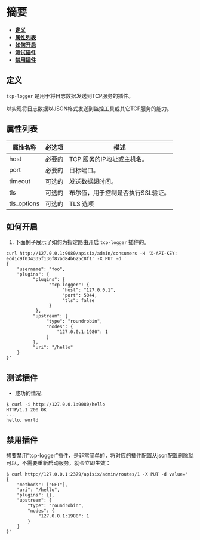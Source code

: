 <!--
#
# Licensed to the Apache Software Foundation (ASF) under one or more
# contributor license agreements.  See the NOTICE file distributed with
# this work for additional information regarding copyright ownership.
# The ASF licenses this file to You under the Apache License, Version 2.0
# (the "License"); you may not use this file except in compliance with
# the License.  You may obtain a copy of the License at
#
#     http://www.apache.org/licenses/LICENSE-2.0
#
# Unless required by applicable law or agreed to in writing, software
# distributed under the License is distributed on an "AS IS" BASIS,
# WITHOUT WARRANTIES OR CONDITIONS OF ANY KIND, either express or implied.
# See the License for the specific language governing permissions and
# limitations under the License.
#
-->

# 摘要
- [**定义**](#name)
- [**属性列表**](#attributes)
- [**如何开启**](#how-to-enable)
- [**测试插件**](#test-plugin)
- [**禁用插件**](#disable-plugin)


## 定义

`tcp-logger` 是用于将日志数据发送到TCP服务的插件。

以实现将日志数据以JSON格式发送到监控工具或其它TCP服务的能力。

## 属性列表

|属性名称          |必选项  |描述|
|---------     |--------|-----------|
| host |必要的| TCP 服务的IP地址或主机名。|
| port |必要的| 目标端口。|
| timeout |可选的|发送数据超时间。|
| tls |可选的|布尔值，用于控制是否执行SSL验证。|
| tls_options |可选的|TLS 选项|


## 如何开启

1. 下面例子展示了如何为指定路由开启 `tcp-logger` 插件的。

```shell
curl http://127.0.0.1:9080/apisix/admin/consumers -H 'X-API-KEY: edd1c9f034335f136f87ad84b625c8f1' -X PUT -d '
{
    "username": "foo",
    "plugins": {
          "plugins": {
                "tcp-logger": {
                     "host": "127.0.0.1",
                     "port": 5044,
                     "tls": false
                }
           },
          "upstream": {
               "type": "roundrobin",
               "nodes": {
                   "127.0.0.1:1980": 1
               }
          },
          "uri": "/hello"
    }
}'
```

## 测试插件

* 成功的情况:

```shell
$ curl -i http://127.0.0.1:9080/hello
HTTP/1.1 200 OK
...
hello, world
```

## 禁用插件


想要禁用“tcp-logger”插件，是非常简单的，将对应的插件配置从json配置删除就可以，不需要重新启动服务，就会立即生效：

```shell
$ curl http://127.0.0.1:2379/apisix/admin/routes/1 -X PUT -d value='
{
    "methods": ["GET"],
    "uri": "/hello",
    "plugins": {},
    "upstream": {
        "type": "roundrobin",
        "nodes": {
            "127.0.0.1:1980": 1
        }
    }
}'
```

